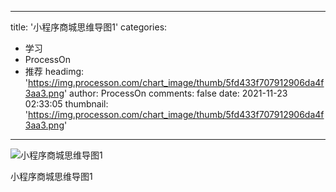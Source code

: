 
---
title: '小程序商城思维导图1'
categories: 
 - 学习
 - ProcessOn
 - 推荐
headimg: 'https://img.processon.com/chart_image/thumb/5fd433f707912906da4f3aa3.png'
author: ProcessOn
comments: false
date: 2021-11-23 02:33:05
thumbnail: 'https://img.processon.com/chart_image/thumb/5fd433f707912906da4f3aa3.png'
---

<div>   
<img class="thumb" alt="小程序商城思维导图1" src="https://img.processon.com/chart_image/thumb/5fd433f707912906da4f3aa3.png" referrerpolicy="no-referrer">
<p>小程序商城思维导图1</p>  
</div>
            